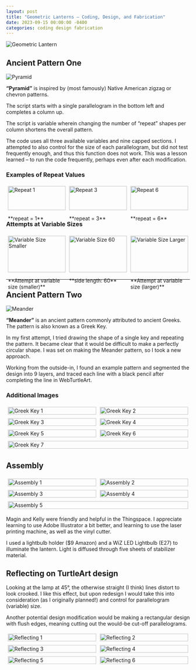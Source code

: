 ```yaml
---
layout: post
title: "Geometric Lanterns – Coding, Design, and Fabrication"
date: 2023-09-15 00:00:00 -0400
categories: coding design fabrication
---
```


![Geometric Lantern](/media/20230922_210711.jpg)

## Ancient Pattern One

![Pyramid](/media/american-8-2.png)

**“Pyramid”** is inspired by (most famously) Native American zigzag or chevron patterns.

The script starts with a single parallelogram in the bottom left and completes a column up.

The script is variable wherein changing the number of “repeat” shapes per column shortens the overall pattern.

The code uses all three available variables and nine capped sections. I attempted to also control for the size of each parallelogram, but did not test frequently enough, and thus this function does not work. This was a lesson learned – to run the code frequently, perhaps even after each modification.

### Examples of Repeat Values
<div style="display: flex; flex-wrap: wrap;">
  <div style="flex: 1; margin: 5px;">
    <img src="/media/Screenshot-2023-09-15-232027-768x614.png" alt="Repeat 1" style="width: 100%;">
    <p>**repeat = 1**</p>
  </div>
  <div style="flex: 1; margin: 5px;">
    <img src="/media/american-screenshot-repeat-3-1-768x613.png" alt="Repeat 3" style="width: 100%;">
    <p>**repeat = 3**</p>
  </div>
  <div style="flex: 1; margin: 5px;">
    <img src="/media/american-8-3-768x614.png" alt="Repeat 6" style="width: 100%;">
    <p>**repeat = 6**</p>
  </div>
</div>

### Attempts at Variable Sizes
<div style="display: flex; flex-wrap: wrap;">
  <div style="flex: 1; margin: 5px;">
    <img src="/media/american-screenshot-size-50-2048x1639.png" alt="Variable Size Smaller" style="width: 100%;">
    <p>**Attempt at variable size (smaller)**</p>
  </div>
  <div style="flex: 1; margin: 5px;">
    <img src="/media/american-8-2.png" alt="Variable Size 60" style="width: 100%;">
    <p>**side length: 60**</p>
  </div>
  <div style="flex: 1; margin: 5px;">
    <img src="/media/american-screenshot-size-70-2048x1636.png" alt="Variable Size Larger" style="width: 100%;">
    <p>**Attempt at variable size (larger)**</p>
  </div>
</div>

<hr>

## Ancient Pattern Two

![Meander](/media/Screenshot-2023-09-16-222738-1-1024x820.png)

**“Meander”** is an ancient pattern commonly attributed to ancient Greeks. The pattern is also known as a Greek Key.

In my first attempt, I tried drawing the shape of a single key and repeating the pattern. It became clear that it would be difficult to make a perfectly circular shape. I was set on making the Meander pattern, so I took a new approach.

Working from the outside-in, I found an example pattern and segmented the design into 9 layers, and traced each line with a black pencil after completing the line in WebTurtleArt.

### Additional Images
<div style="display: flex; flex-wrap: wrap;">
  <div style="flex: 1; margin: 5px;">
    <img src="/media/greek-1-1.png" alt="Greek Key 1" style="width: 100%;">
  </div>
  <div style="flex: 1; margin: 5px;">
    <img src="/media/Screenshot-2023-09-16-231941-2048x1643.png" alt="Greek Key 2" style="width: 100%;">
  </div>
</div>
<div style="display: flex; flex-wrap: wrap;">
  <div style="flex: 1; margin: 5px;">
    <img src="/media/greek2.png" alt="Greek Key 3" style="width: 100%;">
  </div>
  <div style="flex: 1; margin: 5px;">
    <img src="/media/Screenshot-2023-09-16-040713-2048x1630.png" alt="Greek Key 4" style="width: 100%;">
  </div>
</div>
<div style="display: flex; flex-wrap: wrap;">
  <div style="flex: 1; margin: 5px;">
    <img src="/media/Screenshot-2023-09-16-211016-2048x1630.png" alt="Greek Key 5" style="width: 100%;">
  </div>
  <div style="flex: 1; margin: 5px;">
    <img src="/media/Screenshot-2023-09-16-211537-2048x1627.png" alt="Greek Key 6" style="width: 100%;">
  </div>
</div>
<div style="display: flex; flex-wrap: wrap;">
  <div style="flex: 1; margin: 5px;">
    <img src="/media/Screenshot-2023-09-16-213156-2048x1644.png" alt="Greek Key 7" style="width: 100%;">
  </div>
</div>

## Assembly

<div style="display: flex; flex-wrap: wrap;">
  <div style="flex: 1; margin: 5px;">
    <img src="/media/20230918_213401-2-2048x1536.jpg" alt="Assembly 1" style="width: 100%;">
  </div>
  <div style="flex: 1; margin: 5px;">
    <img src="/media/20230918_220732-1-2048x1536.jpg" alt="Assembly 2" style="width: 100%;">
  </div>
</div>
<div style="display: flex; flex-wrap: wrap;">
  <div style="flex: 1; margin: 5px;">
    <img src="/media/20230918_2231111-2048x1536.jpg" alt="Assembly 3" style="width: 100%;">
  </div>
  <div style="flex: 1; margin: 5px;">
    <img src="/media/20230922_142303-2-2048x1536.jpg" alt="Assembly 4" style="width: 100%;">
  </div>
</div>
<div style="display: flex; flex-wrap: wrap;">
  <div style="flex: 1; margin: 5px;">
    <img src="/media/20230922_154604-3-2048x1536.jpg" alt="Assembly 5" style="width: 100%;">
  </div>
</div>

Magin and Kelly were friendly and helpful in the Thingspace. I appreciate learning to use Adobe Illustrator a bit better, and learning to use the laser printing machine, as well as the vinyl cutter.

I used a lightbulb holder ($9 Amazon) and a WiZ LED Lightbulb (E27) to illuminate the lantern. Light is diffused through five sheets of stabilizer material.

## Reflecting on TurtleArt design

Looking at the lamp at 45°, the otherwise straight (I think) lines distort to look crooked. I like this effect, but upon redesign I would take this into consideration (as I originally planned!) and control for parallelogram (variable) size.

Another potential design modification would be making a rectangular design with flush edges, meaning cutting out the would-be cut-off parallelograms.

<div style="display: flex; flex-wrap: wrap;">
  <div style="flex: 1; margin: 5px;">
    <img src="/media/20230922_232159-2048x1536.jpg" alt="Reflecting 1" style="width: 100%;">
  </div>
  <div style="flex: 1; margin: 5px;">
    <img src="/media/20230918_2231111-2048x1536.jpg" alt="Reflecting 2" style="width: 100%;">
  </div>
</div>
<div style="display: flex; flex-wrap: wrap;">
  <div style="flex: 1; margin: 5px;">
    <img src="/media/20230922_234006-5-2048x2037.jpg" alt="Reflecting 3" style="width: 100%;">
  </div>
  <div style="flex: 1; margin: 5px;">
    <img src="/media/20230922_154604-3-2048x1536.jpg" alt="Reflecting 4" style="width: 100%;">
  </div>
</div>
<div style="display: flex; flex-wrap: wrap;">
  <div style="flex: 1; margin: 5px;">
    <img src="/media/20230918_220732-1-2048x1536.jpg" alt="Reflecting 5" style="width: 100%;">
  </div>
  <div style="flex: 1; margin: 5px;">
    <img src="/media/20230918_213401-2-2048x1536.jpg" alt="Reflecting 6" style="width: 100%;">
  </div>
</div>
